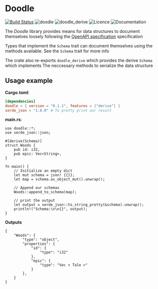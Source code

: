 # Doodle

[![Build Status](https://travis-ci.org/snorrwe/doodle-rs.svg?branch=master)](https://travis-ci.org/snorrwe/doodle-rs)
![[doodle](https://crates.io/crates/doodle)](https://img.shields.io/crates/v/doodle.svg?label=doodle)
![[doodle_derive](https://crates.io/crates/doodle_derive)](https://img.shields.io/crates/v/doodle_derive.svg?label=doodle_derive)
![[Licence](https://github.com/snorrwe/doodle-rs/blob/master/LICENSE)](https://img.shields.io/github/license/snorrwe/doodle-rs.svg)
![[Documentation](https://docs.rs/doodle/)](https://docs.rs/doodle/badge.svg)

The *Doodle* library provides means for data structures to document themselves loosely
following the [OpenAPI specification](https://swagger.io/docs/specification/) specification

Types that implement the `Schema` trait can document themselves using the methods available.
See the `Schema` trait for more info

The crate also re-exports `doodle_derive` which provides the derive `Schema` which implements
The neccessary methods to serialize the data structure

## Usage example

__Cargo.toml__:

```toml
[dependencies]
doodle = { version = "0.1.1", features = ["derive"] }
serde_json = "1.0.0" # To pretty print our result
```

__main.rs__:

```
use doodle::*;
use serde_json::json;

#[derive(Schema)]
struct Woods {
    pub id: i32,
    pub epic: Vec<String>,
}

fn main() {
    // Initialize an empty dict
    let mut schema = json! {{}};
    let map = schema.as_object_mut().unwrap();

    // Append our schemas
    Woods::append_to_schema(map);

    // print the output
    let output = serde_json::to_string_pretty(&schema).unwrap();
    println!("Schema:\n\n{}", output);
}
```


__Outputs__

```
{
    "Woods": {
        "type": "object",
        "properties": {
            "id": {
                "type": "i32"
            },
            "epic": {
                "type": "Vec < Tale >"
            }
        },
    }
}
```
